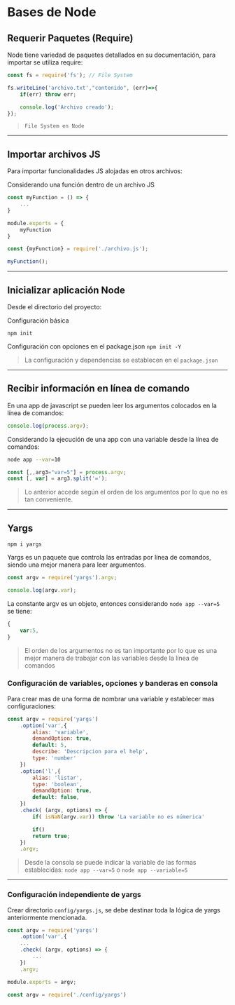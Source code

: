 # Bases de Node

## Requerir Paquetes (Require)

Node tiene variedad de paquetes detallados en su documentación, para importar se utiliza require:

```js
const fs = require('fs'); // File System

fs.writeLine('archivo.txt',"contenido", (err)=>{
    if(err) throw err;

    console.log('Archivo creado');
});
```

> `File System en Node`

---

## Importar archivos JS

Para importar funcionalidades JS alojadas en otros archivos:

Considerando una función dentro de un archivo JS

```js title="Archivo Secundario JS"
const myFunction = () => {
    ...
} 

module.exports = {
    myFunction
}
```

```js title="Archivo principal JS"
const {myFunction} = require('./archivo.js');

myFunction();
```

---

## Inicializar aplicación Node

Desde el directorio del proyecto:

Configuración básica

```npm init```

Configuración con opciones en el package.json
```npm init -Y```

> La configuración y dependencias se establecen en el `package.json`

---

## Recibir información en línea de comando

En una app de javascript se pueden leer los argumentos colocados en la línea de comandos:

```js
console.log(process.argv);
```

Considerando la ejecución de una app con una variable desde la línea de comandos:

```bash
node app --var=10
```
```js
const [,,arg3="var=5"] = process.argv;
const [, var] = arg3.split('=');
```

> Lo anterior accede según el orden de los argumentos por lo que no es tan conveniente.


---

## Yargs

```npm i yargs```

Yargs es un paquete que controla las entradas por línea de comandos, siendo una mejor manera para leer argumentos.

```js title="Utilizando Yargs"
const argv = require('yargs').argv;

console.log(argv.var);
```

La constante argv es un objeto, entonces considerando ```node app --var=5``` se tiene:

```js
{
    var:5,
}
```

> El orden de los argumentos no es tan importante por lo que es una mejor manera de trabajar con las variables desde la línea de comandos

### Configuración de variables, opciones y banderas en consola

Para crear mas de una forma de nombrar una variable y establecer mas configuraciones:

```js
const argv = require('yargs')
    .option('var',{
        alias: 'variable',
        demandOption: true,
        default: 5,
        describe: 'Descripcion para el help',
        type: 'number'
    })
    .option('l',{
        alias: 'listar',
        type: 'boolean',
        demandOption: true,
        default: false,
    })
    .check( (argv, options) => {
        if( isNaN(argv.var)) throw 'La variable no es númerica' 

        if()
        return true;
    })
    .argv;
```

> Desde la consola se puede indicar la variable de las formas establecidas: `node app --var=5` o `node app --variable=5`


---

### Configuración independiente de yargs

Crear directorio `config/yargs.js`, se debe destinar toda la lógica de yargs anteriormente mencionada.

```js title="config/yargs.js"
const argv = require('yargs')
    .option('var',{
    ...
    .check( (argv, options) => {
        ...
    })
    .argv;

module.exports = argv;
```

```js
const argv = require('./config/yargs')
```